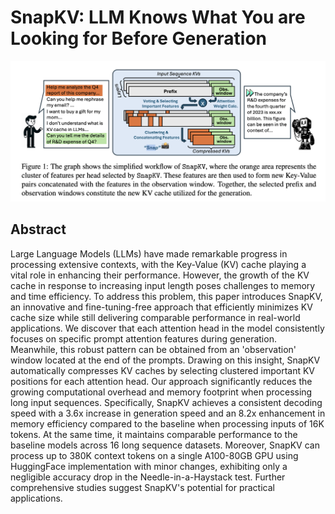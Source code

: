# SnapKV: LLM Knows What You are Looking for Before Generation

<p align="center">
<img src="fig1.png" width="600" title="blank">
</p>

## Abstract

Large Language Models (LLMs) have made remarkable progress in processing
extensive contexts, with the Key-Value (KV) cache playing a vital role in
enhancing their performance. However, the growth of the KV cache in response to
increasing input length poses challenges to memory and time efficiency. To
address this problem, this paper introduces SnapKV, an innovative and
fine-tuning-free approach that efficiently minimizes KV cache size while still
delivering comparable performance in real-world applications.
  We discover that each attention head in the model consistently focuses on
specific prompt attention features during generation. Meanwhile, this robust
pattern can be obtained from an 'observation' window located at the end of the
prompts. Drawing on this insight, SnapKV automatically compresses KV caches by
selecting clustered important KV positions for each attention head. Our
approach significantly reduces the growing computational overhead and memory
footprint when processing long input sequences. Specifically, SnapKV achieves a
consistent decoding speed with a 3.6x increase in generation speed and an 8.2x
enhancement in memory efficiency compared to the baseline when processing
inputs of 16K tokens. At the same time, it maintains comparable performance to
the baseline models across 16 long sequence datasets. Moreover, SnapKV can
process up to 380K context tokens on a single A100-80GB GPU using HuggingFace
implementation with minor changes, exhibiting only a negligible accuracy drop
in the Needle-in-a-Haystack test. Further comprehensive studies suggest
SnapKV's potential for practical applications.
